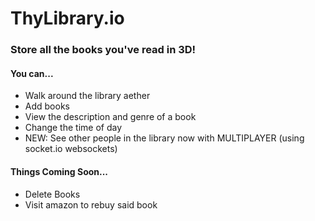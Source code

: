 # ThyLibrary.io

### Store all the books you've read in 3D!

#### You can...
- Walk around the library aether
- Add books
- View the description and genre of a book
- Change the time of day
- NEW: See other people in the library now with MULTIPLAYER (using socket.io websockets)

#### Things Coming Soon...
- Delete Books
- Visit amazon to rebuy said book
